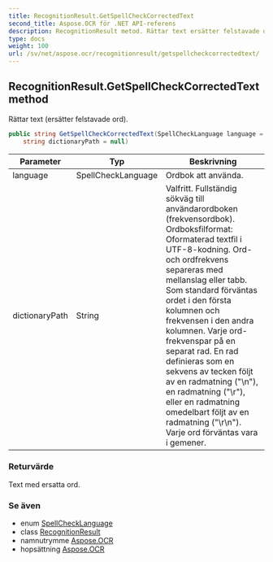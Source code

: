 ```yaml
---
title: RecognitionResult.GetSpellCheckCorrectedText
second_title: Aspose.OCR för .NET API-referens
description: RecognitionResult metod. Rättar text ersätter felstavade ord.
type: docs
weight: 100
url: /sv/net/aspose.ocr/recognitionresult/getspellcheckcorrectedtext/
---
```

## RecognitionResult.GetSpellCheckCorrectedText method

Rättar text (ersätter felstavade ord).

```csharp
public string GetSpellCheckCorrectedText(SpellCheckLanguage language = SpellCheckLanguage.Eng, 
    string dictionaryPath = null)
```

| Parameter | Typ | Beskrivning |
| --- | --- | --- |
| language | SpellCheckLanguage | Ordbok att använda. |
| dictionaryPath | String | Valfritt. Fullständig sökväg till användarordboken (frekvensordbok). Ordboksfilformat: Oformaterad textfil i UTF-8-kodning. Ord- och ordfrekvens separeras med mellanslag eller tabb. Som standard förväntas ordet i den första kolumnen och frekvensen i den andra kolumnen. Varje ord- frekvenspar på en separat rad. En rad definieras som en sekvens av tecken följt av en radmatning ("\n"), en radmatning ("\r"), eller en radmatning omedelbart följt av en radmatning ("\r\n"). Varje ord förväntas vara i gemener. |

### Returvärde

Text med ersatta ord.

### Se även

* enum [SpellCheckLanguage](../../../aspose.ocr.spellchecker/spellchecklanguage/)
* class [RecognitionResult](../)
* namnutrymme [Aspose.OCR](../../recognitionresult/)
* hopsättning [Aspose.OCR](../../../)



